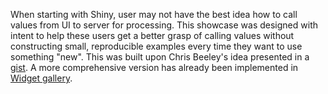 When starting with Shiny, user may not have the best idea how to call values from UI to server for processing. This showcase was designed with intent to help these users get a better grasp of calling values without constructing small, reproducible examples every time they want to use something "new". This was built upon Chris Beeley's idea presented in a [gist](https://gist.github.com/ChrisBeeley/6571951). A more comprehensive version has already been implemented in <a href="http://shiny.rstudio.com/gallery/widget-gallery.html">Widget gallery</a>.